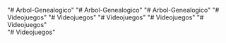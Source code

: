 "# Arbol-Genealogico" 
"# Arbol-Genealogico" 
"# Arbol-Genealogico" 
"# Videojuegos" 
"# Videojuegos" 
"# Videojuegos" 
"# Videojuegos" 
"# Videojuegos"  
"# Videojuegos" 
